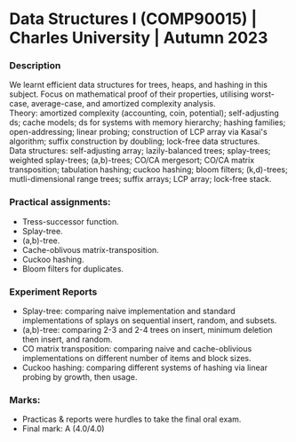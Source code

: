 # Data Structures I (COMP90015) | Charles University | Autumn 2023

### Description
We learnt efficient data structures for trees, heaps, and hashing in this subject. Focus on mathematical proof of their properties,
utilising worst-case, average-case, and amortized complexity analysis. \
Theory: amortized complexity (accounting, coin, potential); self-adjusting ds; cache models; ds for systems with memory hierarchy; 
hashing families; open-addressing; linear probing; construction of LCP array via Kasai's algorithm; suffix construction by doubling; 
lock-free data structures. \
Data structures: self-adjusting array; lazily-balanced trees; splay-trees; weighted splay-trees; (a,b)-trees; CO/CA mergesort;
CO/CA matrix transposition; tabulation hashing; cuckoo hashing; bloom filters; (k,d)-trees; mutli-dimensional range trees; suffix arrays;
LCP array; lock-free stack.

### Practical assignments:
- Tress-successor function.
- Splay-tree.
- (a,b)-tree.
- Cache-oblivous matrix-transposition.
- Cuckoo hashing.
- Bloom filters for duplicates.

### Experiment Reports
- Splay-tree: comparing naive implementation and standard implementations of splays on sequential insert, random, and subsets.
- (a,b)-tree: comparing 2-3 and 2-4 trees on insert, minimum deletion then insert, and random.
- CO matrix transposition: comparing naive and cache-oblivious implementations on different number of items and block sizes.
- Cuckoo hashing: comparing different systems of hashing via linear probing by growth, then usage.

### Marks: 
- Practicas & reports were hurdles to take the final oral exam.
- Final mark: A (4.0/4.0)
